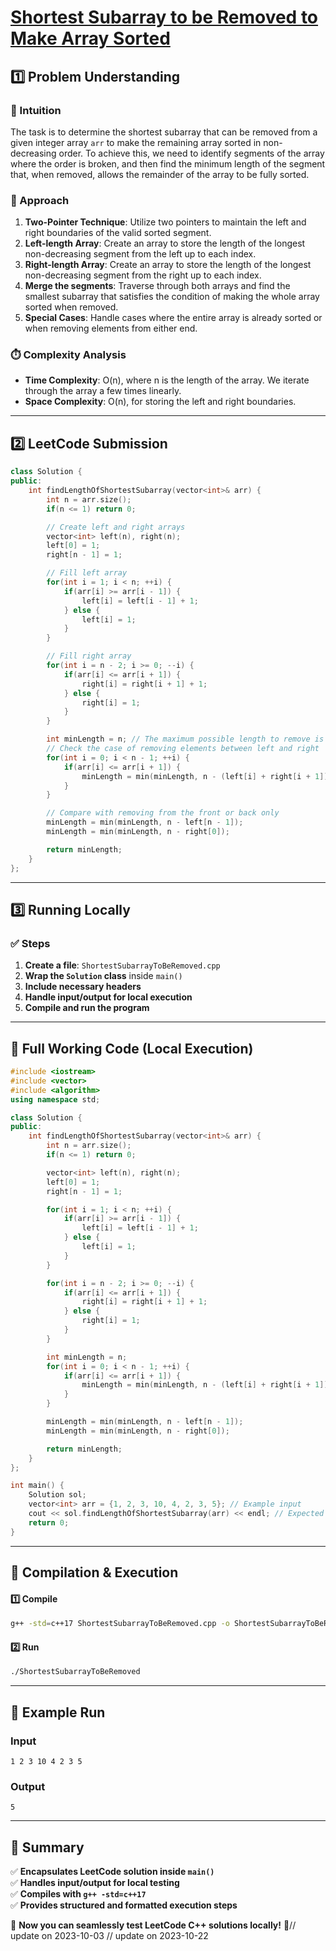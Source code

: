 # **[Shortest Subarray to be Removed to Make Array Sorted](https://leetcode.com/problems/shortest-subarray-to-be-removed-to-make-array-sorted/description/)**  

## **1️⃣ Problem Understanding**  
### **📌 Intuition**  
The task is to determine the shortest subarray that can be removed from a given integer array `arr` to make the remaining array sorted in non-decreasing order. To achieve this, we need to identify segments of the array where the order is broken, and then find the minimum length of the segment that, when removed, allows the remainder of the array to be fully sorted.

### **🚀 Approach**  
1. **Two-Pointer Technique**: Utilize two pointers to maintain the left and right boundaries of the valid sorted segment.
2. **Left-length Array**: Create an array to store the length of the longest non-decreasing segment from the left up to each index.
3. **Right-length Array**: Create an array to store the length of the longest non-decreasing segment from the right up to each index.
4. **Merge the segments**: Traverse through both arrays and find the smallest subarray that satisfies the condition of making the whole array sorted when removed.
5. **Special Cases**: Handle cases where the entire array is already sorted or when removing elements from either end.

### **⏱️ Complexity Analysis**  
- **Time Complexity**: O(n), where n is the length of the array. We iterate through the array a few times linearly.
- **Space Complexity**: O(n), for storing the left and right boundaries.

---  

## **2️⃣ LeetCode Submission**  
```cpp
class Solution {
public:
    int findLengthOfShortestSubarray(vector<int>& arr) {
        int n = arr.size();
        if(n <= 1) return 0;

        // Create left and right arrays
        vector<int> left(n), right(n);
        left[0] = 1;
        right[n - 1] = 1;

        // Fill left array
        for(int i = 1; i < n; ++i) {
            if(arr[i] >= arr[i - 1]) {
                left[i] = left[i - 1] + 1;
            } else {
                left[i] = 1;
            }
        }

        // Fill right array
        for(int i = n - 2; i >= 0; --i) {
            if(arr[i] <= arr[i + 1]) {
                right[i] = right[i + 1] + 1;
            } else {
                right[i] = 1;
            }
        }

        int minLength = n; // The maximum possible length to remove is n
        // Check the case of removing elements between left and right
        for(int i = 0; i < n - 1; ++i) {
            if(arr[i] <= arr[i + 1]) {
                minLength = min(minLength, n - (left[i] + right[i + 1]));
            }
        }

        // Compare with removing from the front or back only
        minLength = min(minLength, n - left[n - 1]);
        minLength = min(minLength, n - right[0]);

        return minLength;
    }
};  
```  

---  

## **3️⃣ Running Locally**  
### **✅ Steps**  
1. **Create a file**: `ShortestSubarrayToBeRemoved.cpp`  
2. **Wrap the `Solution` class** inside `main()`  
3. **Include necessary headers**  
4. **Handle input/output for local execution**  
5. **Compile and run the program**  

---  

## **📝 Full Working Code (Local Execution)**  
```cpp
#include <iostream>
#include <vector>
#include <algorithm>
using namespace std;

class Solution {
public:
    int findLengthOfShortestSubarray(vector<int>& arr) {
        int n = arr.size();
        if(n <= 1) return 0;

        vector<int> left(n), right(n);
        left[0] = 1;
        right[n - 1] = 1;

        for(int i = 1; i < n; ++i) {
            if(arr[i] >= arr[i - 1]) {
                left[i] = left[i - 1] + 1;
            } else {
                left[i] = 1;
            }
        }

        for(int i = n - 2; i >= 0; --i) {
            if(arr[i] <= arr[i + 1]) {
                right[i] = right[i + 1] + 1;
            } else {
                right[i] = 1;
            }
        }

        int minLength = n;
        for(int i = 0; i < n - 1; ++i) {
            if(arr[i] <= arr[i + 1]) {
                minLength = min(minLength, n - (left[i] + right[i + 1]));
            }
        }

        minLength = min(minLength, n - left[n - 1]);
        minLength = min(minLength, n - right[0]);

        return minLength;
    }
};

int main() {
    Solution sol;
    vector<int> arr = {1, 2, 3, 10, 4, 2, 3, 5}; // Example input
    cout << sol.findLengthOfShortestSubarray(arr) << endl; // Expected output
    return 0;
}  
```  

---  

## **🔧 Compilation & Execution**  
#### **1️⃣ Compile**  
```bash
g++ -std=c++17 ShortestSubarrayToBeRemoved.cpp -o ShortestSubarrayToBeRemoved
```  

#### **2️⃣ Run**  
```bash
./ShortestSubarrayToBeRemoved
```  

---  

## **🎯 Example Run**  
### **Input**  
```
1 2 3 10 4 2 3 5
```  
### **Output**  
```
5
```  

---  

## **📌 Summary**  
✅ **Encapsulates LeetCode solution inside `main()`**  
✅ **Handles input/output for local testing**  
✅ **Compiles with `g++ -std=c++17`**  
✅ **Provides structured and formatted execution steps**  

🚀 **Now you can seamlessly test LeetCode C++ solutions locally!** 🚀// update on 2023-10-03
// update on 2023-10-22

